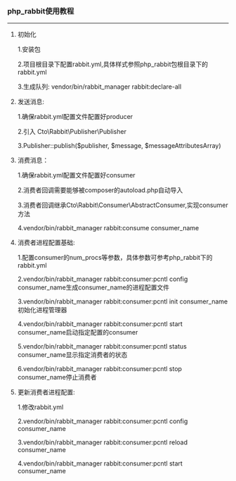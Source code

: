 ### php_rabbit使用教程
---

1. 初始化

    1.安装包

    2.项目根目录下配置rabbit.yml,具体样式参照php_rabbit包根目录下的rabbit.yml

    3.生成队列: vendor/bin/rabbit_manager rabbit:declare-all

2. 发送消息:

    1.确保rabbit.yml配置文件配置好producer

    2.引入 Cto\Rabbit\Publisher\Publisher

    3.Publisher::publish($publisher, $message, $messageAttributesArray)

3. 消费消息：

    1.确保rabbit.yml配置文件配置好consumer

    2.消费者回调需要能够被composer的autoload.php自动导入

    3.消费者回调继承Cto\Rabbit\Consumer\AbstractConsumer,实现consumer方法

    4.vendor/bin/rabbit_manager rabbit:consume consumer_name

4. 消费者进程配置基础:

    1.配置consumer的num_procs等参数，具体参数可参考php_rabbit下的rabbit.yml

    2.vendor/bin/rabbit_manager rabbit:consumer:pcntl config consumer_name生成consumer_name的进程配置文件

    3.vendor/bin/rabbit_manager rabbit:consumer:pcntl init consumer_name初始化进程管理器

    4.vendor/bin/rabbit_manager rabbit:consumer:pcntl start consumer_name启动指定配置的consumer

    5.vendor/bin/rabbit_manager rabbit:consumer:pcntl status consumer_name显示指定消费者的状态

    6.vendor/bin/rabbit_manager rabbit:consumer:pcntl stop consumer_name停止消费者

5. 更新消费者进程配置: 

    1.修改rabbit.yml

    2.vendor/bin/rabbit_manager rabbit:consumer:pcntl config consumer_name

    3.vendor/bin/rabbit_manager rabbit:consumer:pcntl reload consumer_name

    4.vendor/bin/rabbit_manager rabbit:consumer:pcntl start consumer_name